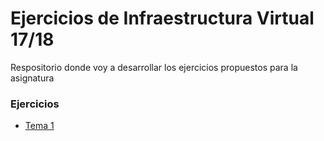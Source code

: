 # Ejercicios de Infraestructura Virtual 17/18

Respositorio donde voy a desarrollar los ejercicios propuestos para la asignatura



### Ejercicios

* [Tema 1](https://github.com/Maverick94/)
